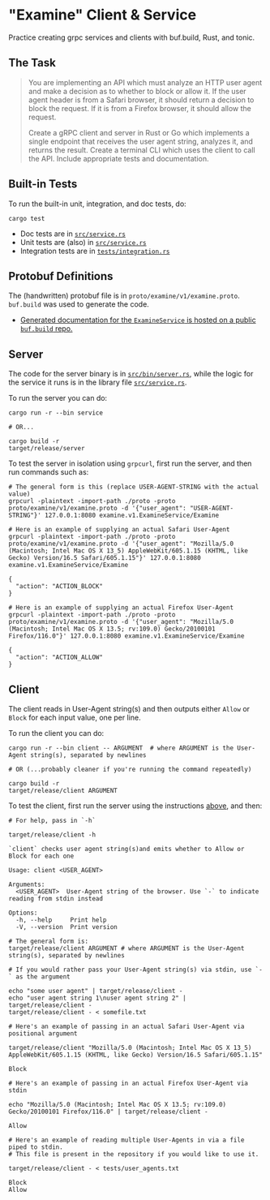 # "Examine" Client & Service

Practice creating grpc services and clients with buf.build, Rust, and tonic.

## The Task

> You are implementing an API which must analyze an HTTP user agent and make a decision as to whether to block or allow it. If the user agent header is from a Safari browser, it should return a decision to block the request. If it is from a Firefox browser, it should allow the request.
> 
> Create a gRPC client and server in Rust or Go which implements a single endpoint that receives the user agent string, analyzes it, and returns the result. Create a terminal CLI which uses the client to call the API. Include appropriate tests and documentation.

## Built-in Tests

To run the built-in unit, integration, and doc tests, do:

```shell
cargo test
```

- Doc tests are in [`src/service.rs`](https://github.com/CleanCut/examine/blob/main/src/service.rs#L14-L26)
- Unit tests are (also) in [`src/service.rs`](https://github.com/CleanCut/examine/blob/main/src/service.rs#L66-L88)
- Integration tests are in [`tests/integration.rs`](https://github.com/CleanCut/examine/blob/main/tests/integration.rs)

## Protobuf Definitions

The (handwritten) protobuf file is in `proto/examine/v1/examine.proto`. `buf.build` was used to
generate the code.

- [Generated documentation for the `ExamineService` is hosted on a public `buf.build` repo.](https://buf.build/nathanstocks/examine)

## Server

The code for the server binary is in [`src/bin/server.rs`](https://github.com/CleanCut/examine/blob/main/src/bin/server.rs), while the logic for the service it runs
is in the library file [`src/service.rs`](https://github.com/CleanCut/examine/blob/main/src/service.rs).

To run the server you can do:

```shell
cargo run -r --bin service

# OR...

cargo build -r
target/release/server
```

To test the server in isolation using `grpcurl`, first run the server, and then run commands such as:

```shell
# The general form is this (replace USER-AGENT-STRING with the actual value)
grpcurl -plaintext -import-path ./proto -proto proto/examine/v1/examine.proto -d '{"user_agent": "USER-AGENT-STRING"}' 127.0.0.1:8080 examine.v1.ExamineService/Examine

# Here is an example of supplying an actual Safari User-Agent
grpcurl -plaintext -import-path ./proto -proto proto/examine/v1/examine.proto -d '{"user_agent": "Mozilla/5.0 (Macintosh; Intel Mac OS X 13_5) AppleWebKit/605.1.15 (KHTML, like Gecko) Version/16.5 Safari/605.1.15"}' 127.0.0.1:8080 examine.v1.ExamineService/Examine

{
  "action": "ACTION_BLOCK"
}

# Here is an example of supplying an actual Firefox User-Agent
grpcurl -plaintext -import-path ./proto -proto proto/examine/v1/examine.proto -d '{"user_agent": "Mozilla/5.0 (Macintosh; Intel Mac OS X 13.5; rv:109.0) Gecko/20100101 Firefox/116.0"}' 127.0.0.1:8080 examine.v1.ExamineService/Examine

{
  "action": "ACTION_ALLOW"
}
```

## Client

The client reads in User-Agent string(s) and then outputs either `Allow` or `Block` for each input value, one per line.

To run the client you can do:

```shell
cargo run -r --bin client -- ARGUMENT  # where ARGUMENT is the User-Agent string(s), separated by newlines

# OR (...probably cleaner if you're running the command repeatedly)

cargo build -r
target/release/client ARGUMENT
```

To test the client, first run the server using the instructions [above](#server), and then:

```shell
# For help, pass in `-h`

target/release/client -h

`client` checks user agent string(s)and emits whether to Allow or Block for each one

Usage: client <USER_AGENT>

Arguments:
  <USER_AGENT>  User-Agent string of the browser. Use `-` to indicate reading from stdin instead

Options:
  -h, --help     Print help
  -V, --version  Print version

# The general form is:
target/release/client ARGUMENT # where ARGUMENT is the User-Agent string(s), separated by newlines

# If you would rather pass your User-Agent string(s) via stdin, use `-` as the argument

echo "some user agent" | target/release/client -
echo "user agent string 1\nuser agent string 2" | target/release/client -
target/release/client - < somefile.txt

# Here's an example of passing in an actual Safari User-Agent via positional argument

target/release/client "Mozilla/5.0 (Macintosh; Intel Mac OS X 13_5) AppleWebKit/605.1.15 (KHTML, like Gecko) Version/16.5 Safari/605.1.15"

Block

# Here's an example of passing in an actual Firefox User-Agent via stdin

echo "Mozilla/5.0 (Macintosh; Intel Mac OS X 13.5; rv:109.0) Gecko/20100101 Firefox/116.0" | target/release/client -

Allow

# Here's an example of reading multiple User-Agents in via a file piped to stdin.
# This file is present in the repository if you would like to use it.

target/release/client - < tests/user_agents.txt 

Block
Allow
```
